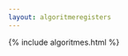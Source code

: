 ```yaml
---
layout: algoritmeregisters
---
```

<!-- <div class="cards">
    <div class="card" style="background: #FFFFCC">
        <div style="float:right">
            <p style="font-size:0.85em">in ontwikkeling</p>
        </div>
        <p style="margin-bottom: 0">Algoritmeregister</p>
        <h2>
            Nationale catalogus
        </h2>
        <p>
            Wij werken momenteel aan het automatisch inladen van alle registraties uit alle bekende algoritmeregisters. Meld je aan via algoritmeregister.org om op de hoogte te blijven.
        </p>
        <p>
            <a target="_blank" href="https://www.algoritmeregister.org"
            >https://www.algoritmeregister.org&nbsp;<img
                style="vertical-align: baseline"
                src="/img/external-link.svg"
                alt="externe link indicator"
            /></a>
        </p>
    </div>
</div> -->

{% include algoritmes.html %}